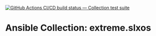 [![GitHub Actions CI/CD build status — Collection test suite](https://github.com/extremenetworks/ansible_collections.extreme.slxos/workflows/Collection%20test%20suite/badge.svg?branch=master)](https://github.com/extremenetworks/ansible_collections.extreme.slxos/actions?query=workflow%3A%22Collection%20test%20suite%22)

Ansible Collection: extreme.slxos
=================================================
